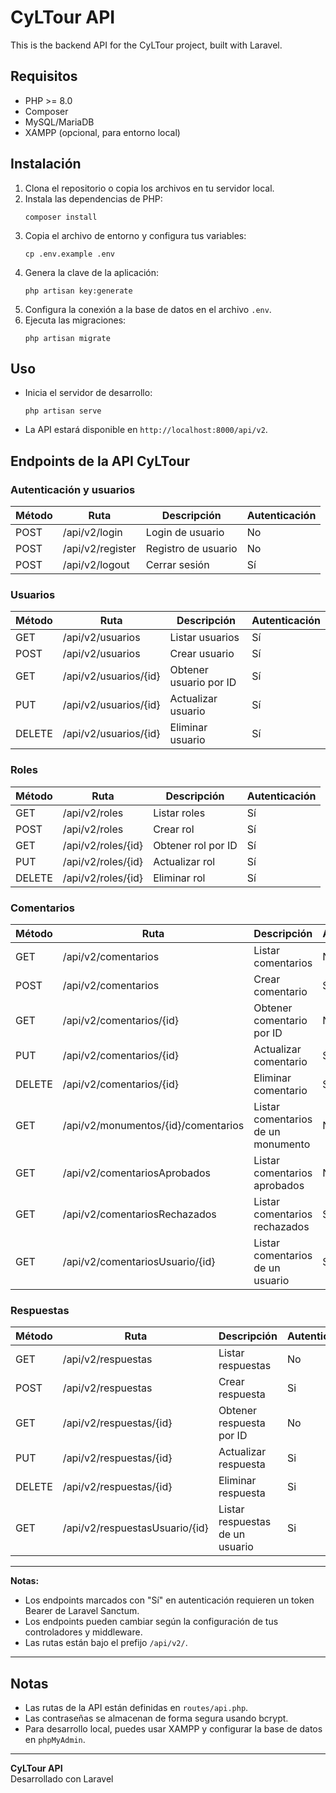 # CyLTour API

This is the backend API for the CyLTour project, built with Laravel.

## Requisitos

- PHP >= 8.0
- Composer
- MySQL/MariaDB
- XAMPP (opcional, para entorno local)

## Instalación

1. Clona el repositorio o copia los archivos en tu servidor local.
2. Instala las dependencias de PHP:
    ```
    composer install
    ```
3. Copia el archivo de entorno y configura tus variables:
    ```
    cp .env.example .env
    ```
4. Genera la clave de la aplicación:
    ```
    php artisan key:generate
    ```
5. Configura la conexión a la base de datos en el archivo `.env`.
6. Ejecuta las migraciones:
    ```
    php artisan migrate
    ```

## Uso

- Inicia el servidor de desarrollo:
    ```
    php artisan serve
    ```
- La API estará disponible en `http://localhost:8000/api/v2`.

## Endpoints de la API CyLTour

### Autenticación y usuarios

| Método | Ruta                        | Descripción                        | Autenticación |
|--------|-----------------------------|------------------------------------|---------------|
| POST   | /api/v2/login               | Login de usuario                   | No            |
| POST   | /api/v2/register            | Registro de usuario                | No            |
| POST   | /api/v2/logout              | Cerrar sesión                      | Sí            |

### Usuarios

| Método | Ruta                        | Descripción                        | Autenticación |
|--------|-----------------------------|------------------------------------|---------------|
| GET    | /api/v2/usuarios            | Listar usuarios                    | Sí            |
| POST   | /api/v2/usuarios            | Crear usuario                      | Sí            |
| GET    | /api/v2/usuarios/{id}       | Obtener usuario por ID             | Sí            |
| PUT    | /api/v2/usuarios/{id}       | Actualizar usuario                 | Sí            |
| DELETE | /api/v2/usuarios/{id}       | Eliminar usuario                   | Sí            |

### Roles

| Método | Ruta                        | Descripción                        | Autenticación |
|--------|-----------------------------|------------------------------------|---------------|
| GET    | /api/v2/roles               | Listar roles                       | Sí            |
| POST   | /api/v2/roles               | Crear rol                          | Sí            |
| GET    | /api/v2/roles/{id}          | Obtener rol por ID                 | Sí            |
| PUT    | /api/v2/roles/{id}          | Actualizar rol                     | Sí            |
| DELETE | /api/v2/roles/{id}          | Eliminar rol                       | Sí            |

### Comentarios

| Método | Ruta                                      | Descripción                                 | Autenticación |
|--------|-------------------------------------------|---------------------------------------------|---------------|
| GET    | /api/v2/comentarios                       | Listar comentarios                          | No            |
| POST   | /api/v2/comentarios                       | Crear comentario                            | Si            |
| GET    | /api/v2/comentarios/{id}                  | Obtener comentario por ID                   | No            |
| PUT    | /api/v2/comentarios/{id}                  | Actualizar comentario                       | Si            |
| DELETE | /api/v2/comentarios/{id}                  | Eliminar comentario                         | Si            |
| GET    | /api/v2/monumentos/{id}/comentarios       | Listar comentarios de un monumento          | No            |
| GET    | /api/v2/comentariosAprobados              | Listar comentarios aprobados                | No            |
| GET    | /api/v2/comentariosRechazados             | Listar comentarios rechazados               | Si            |
| GET    | /api/v2/comentariosUsuario/{id}           | Listar comentarios de un usuario            | Si            |

### Respuestas

| Método | Ruta                            | Descripción                        | Autenticación |
|--------|---------------------------------|------------------------------------|---------------|
| GET    | /api/v2/respuestas              | Listar respuestas                  | No            |
| POST   | /api/v2/respuestas              | Crear respuesta                    | Si            |
| GET    | /api/v2/respuestas/{id}         | Obtener respuesta por ID           | No            |
| PUT    | /api/v2/respuestas/{id}         | Actualizar respuesta               | Si            |
| DELETE | /api/v2/respuestas/{id}         | Eliminar respuesta                 | Si            |
| GET    | /api/v2/respuestasUsuario/{id}  | Listar respuestas de un usuario    | Si            |

---

**Notas:**
- Los endpoints marcados con "Sí" en autenticación requieren un token Bearer de Laravel Sanctum.
- Los endpoints pueden cambiar según la configuración de tus controladores y middleware.
- Las rutas están bajo el prefijo `/api/v2/`.

---

## Notas

- Las rutas de la API están definidas en `routes/api.php`.
- Las contraseñas se almacenan de forma segura usando bcrypt.
- Para desarrollo local, puedes usar XAMPP y configurar la base de datos en `phpMyAdmin`.

---

**CyLTour API**  
Desarrollado con Laravel